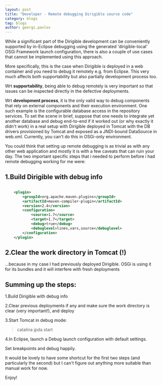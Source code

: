 ```yaml
---
layout: post
title: "Developer - Remote debugging Dirigible source code"
category: blogs
tag: blogs
author: georgi.pavlov
---
```


While a significant part of the Dirigible development can be conveniently supported by in-Eclipse debugging using the generated 'dirigible-local' OSGi Framework launch configuration, there is also a couple of use cases that cannot be implemented using this approach.

More specifically, this is the case when Dirigible is deployed in a web container and you need to debug it remotely e.g. from Eclipse.
This very much affects both supportability but also partially development process too.

Wrt **supportability**, being able to debug remotely is very important so that issues can be inspected directly in the defective deployments.

Wrt **development process**, it is the only valid way to debug components that rely on external components and their execution environment.
One such example is the configurable database access in the repository services. To set the scene in brief, suppose that one needs to integrate yet another database and debug end-to-end if it worked out (or why exactly it didn't work) in a real setup with Dirigible deployed in Tomcat with the DB drivers provisioned by Tomcat and exposed as a JNDI-bound DataSource in web.xml. Currently, you can't do this in OSGi-only environment.

You could think that setting up remote debugging is as trivial as with any other web application and mostly it is with a few caveats that can ruin your day.
The two important specific steps that i needed to perform before i had remote debugging working for me were:

1.Build Dirigible with debug info
----

```xml

	<plugin>
		<groupId>org.apache.maven.plugins</groupId>
		<artifactId>maven-compiler-plugin</artifactId>
		<version>2.4</version>
		<configuration>
			<source>1.7</source>
			<target>1.7</target>
	        <debug>true</debug>
	        <debuglevel>lines,vars,source</debuglevel>
		</configuration>
	</plugin>

```

2.Clear the work directory in Tomcat (!)
----


...because in my case I had previously deployed Dirigible. OSGi is using it for its bundles and it will interfere with fresh deployments

Summing up the steps:
----

1.Build Dirigible with debug info

2.Clear previous deployments if any and make sure the work directory is clear (very important!), and deploy

3.Start Tomcat in debug mode:

> catalina jpda start

4.In Eclipse, launch a Debug launch configuration with default settings.


Set breakpoints and debug happily.

It would be lovely to have some shortcut for the first two steps (and particularly the second) but I can't figure out anything more suitable than manual work for now.

Enjoy!

